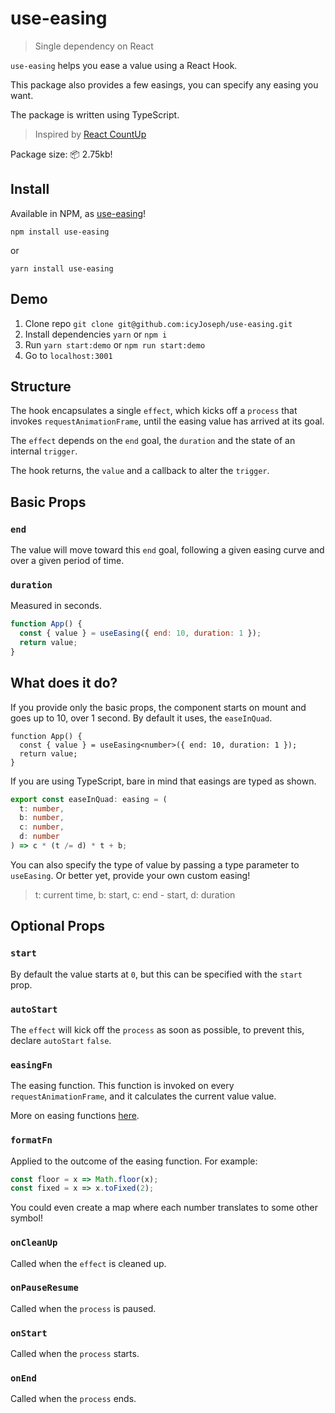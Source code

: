 # use-easing

> Single dependency on React

`use-easing` helps you ease a value using a React Hook.

This package also provides a few easings, you can specify any easing you want.

The package is written using TypeScript.

> Inspired by [React CountUp](https://github.com/glennreyes/react-countup)

Package size: :package: 2.75kb!

## Install

Available in NPM, as [use-easing](https://www.npmjs.com/package/use-easing)!

```
npm install use-easing
```

or

```
yarn install use-easing
```

## Demo

1. Clone repo `git clone git@github.com:icyJoseph/use-easing.git`
2. Install dependencies `yarn` or `npm i`
3. Run `yarn start:demo` or `npm run start:demo`
4. Go to `localhost:3001`

## Structure

The hook encapsulates a single `effect`, which kicks off a `process` that invokes `requestAnimationFrame`,
until the easing value has arrived at its goal.

The `effect` depends on the `end` goal, the `duration` and the state of an internal `trigger`.

The hook returns, the `value` and a callback to alter the `trigger`.

## Basic Props

### `end`

The value will move toward this `end` goal, following a given easing curve and over a given period of time.

### `duration`

Measured in seconds.

```jsx
function App() {
  const { value } = useEasing({ end: 10, duration: 1 });
  return value;
}
```

## What does it do?

If you provide only the basic props, the component starts on mount and goes up to 10, over 1 second. By default it uses, the `easeInQuad`.

```tsx
function App() {
  const { value } = useEasing<number>({ end: 10, duration: 1 });
  return value;
}
```

If you are using TypeScript, bare in mind that easings are typed as shown.

```ts
export const easeInQuad: easing = (
  t: number,
  b: number,
  c: number,
  d: number
) => c * (t /= d) * t + b;
```

You can also specify the type of value by passing a type parameter to `useEasing`. Or better yet, provide your own custom easing!

> t: current time, b: start, c: end - start, d: duration

## Optional Props

### `start`

By default the value starts at `0`, but this can be specified with the `start` prop.

### `autoStart`

The `effect` will kick off the `process` as soon as possible, to prevent this, declare `autoStart` `false`.

### `easingFn`

The easing function. This function is invoked on every `requestAnimationFrame`, and it calculates the current value value.

More on easing functions [here](http://robertpenner.com/easing/).

### `formatFn`

Applied to the outcome of the easing function. For example:

```js
const floor = x => Math.floor(x);
const fixed = x => x.toFixed(2);
```

You could even create a map where each number translates to some other symbol!

### `onCleanUp`

Called when the `effect` is cleaned up.

### `onPauseResume`

Called when the `process` is paused.

### `onStart`

Called when the `process` starts.

### `onEnd`

Called when the `process` ends.
